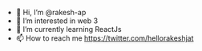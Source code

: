 - 👋 Hi, I’m @rakesh-ap
- 👀 I’m interested in web 3
- 🌱 I’m currently learning ReactJs
- 📫 How to reach me https://twitter.com/hellorakeshjat

<!---
rakesh-ap/rakesh-ap is a ✨ special ✨ repository because its `README.md` (this file) appears on your GitHub profile.
You can click the Preview link to take a look at your changes.
--->
